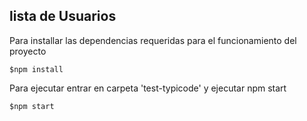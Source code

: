 

## lista de Usuarios

Para installar las dependencias requeridas para el funcionamiento del proyecto

```$npm install``` 

Para ejecutar entrar en carpeta 'test-typicode' y ejecutar npm start

```$npm start``` 

